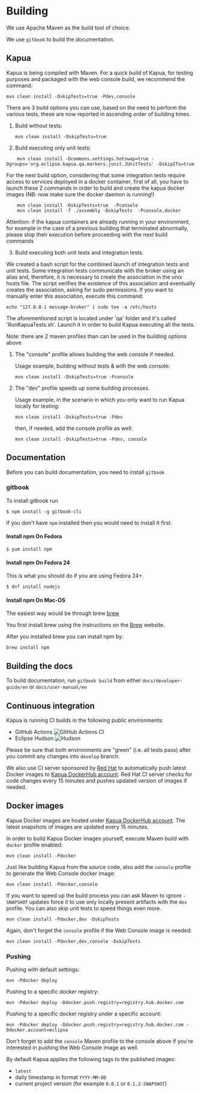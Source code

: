 # Building

We use Apache Maven as the build tool of choice.

We use `gitbook` to build the documentation.

## Kapua

Kapua is being compiled with Maven.
For a quick build of Kapua, for testing purposes and packaged with the web console build, we recommend the command:

`mvn clean install -DskipTests=true -Pdev,console`

There are 3 build options you can use, based on the need to perform the various tests, these are now reported in ascending order of building times.

1. Build without tests:

   `mvn clean install -DskipTests=true`

2. Build executing only unit tests:
```
    mvn clean install -Dcommons.settings.hotswap=true -Dgroups='org.eclipse.kapua.qa.markers.junit.JUnitTests' -DskipITs=true
```

For the next build option, considering that some integration tests require access to services deployed in a docker container, first of all, you have to launch these 2 commands in order to build and create the kapua docker images (NB: now make sure the docker daemon is running!)
```
    mvn clean install -DskipTests=true  -Pconsole
    mvn clean install -f ./assembly -DskipTests  -Pconsole,docker
```
Attention: if the kapua containers are already running in your environment, for example in the case of a previous building that terminated abnormally, please stop their execution before proceeding with the next build commands

3. Build executing both unit tests and integration tests.

We created a bash script for the combined launch of integration tests and unit tests.
Some integration tests communicate with the broker using an alias and, therefore,
it is necessary to create the association in the unix hosts file. The script verifies the existence of this association and eventually creates the association, asking for sudo permissions.
If you want to manually enter this association, execute this command:

`echo "127.0.0.1 message-broker" | sudo tee -a /etc/hosts`

The aforementioned script is located under 'qa' folder and it's called 'RunKapuaTests.sh'.
Launch it in order to build Kapua executing all the tests.

Note: there are 2 maven profiles than can be used in the building options above
1. The "console" profile allows building the web console if needed.

   Usage example, building without tests & with the web console:

   `mvn clean install -DskipTests=true -Pconsole`

2. The "dev" profile speeds up some building processes.

   Usage example, in the scenario in which you only want to run Kapua locally for testing:

   `mvn clean install -DskipTests=true -Pdev`

   then, if needed, add the console profile as well:

   `mvn clean install -DskipTests=true -Pdev, console`
## Documentation

Before you can build documentation, you need to install `gitbook`

### gitbook

To install gitbook run

    $ npm install -g gitbook-cli

If you don't have `npm` installed then you would need to install it first.

#### Install npm On Fedora

    $ yum install npm

#### Install npm On Fedora 24

This is what you should do if you are using Fedora 24+.

    $ dnf install nodejs

#### Install npm On Mac-OS

The easiest way would be through brew [brew]

You first install brew using the instructions on the [Brew][brew] website.

After you installed brew you can install npm by:

    brew install npm

[brew]: <http://brew.sh>

## Building the docs

To build documentation, run `gitbook build` from either `docs/developer-guide/en` or `docs/user-manual/en`

## Continuous integration

Kapua is running CI builds in the following public environments:

- GitHub Actions  ![GitHub Actions CI](https://img.shields.io/github/workflow/status/eclipse/kapua/kapua-continuous-integration?label=GitHub%20Action%20CI&logo=GitHub)
- Eclipse Hudson  ![Hudson](https://img.shields.io/jenkins/build?jobUrl=https:%2F%2Fci.eclipse.org%2Fkapua%2Fjob%2Fdevelop-build&label=Jenkins%20Build)

Please be sure that both environments are "green" (i.e. all tests pass) after you commit any changes into `develop` branch.

We also use CI server sponsored by [Red Hat](https://www.redhat.com/en) to automatically push latest Docker images to
[Kapua DockerHub account](https://hub.docker.com/r/kapua/). Red Hat CI server checks for code changes every 15 minutes and pushes updated version
of images if needed.

## Docker images

Kapua Docker images are hosted under [Kapua DockerHub account](https://hub.docker.com/r/kapua/). The latest snapshots of images are updated every 15 minutes.

In order to build Kapua Docker images yourself, execute Maven build with `docker` profile enabled:

    mvn clean install -Pdocker

Just like building Kapua from the source code, also add the `console` profile to generate the Web Console docker image:

    mvn clean install -Pdocker,console

If you want to speed up the build process you can ask Maven to ignore `-SNAPSHOT` updates
force it to use only locally present artifacts with the `dev` profile. You can also skip unit tests to speed things even more.

    mvn clean install -Pdocker,dev -DskipTests

Again, don't forget the `console` profile if the Web Console image is needed:

    mvn clean install -Pdocker,dev,console -DskipTests

### Pushing

Pushing with default settings:

    mvn -Pdocker deploy

Pushing to a specific docker registry:

    mvn -Pdocker deploy -Ddocker.push.registry=registry.hub.docker.com

Pushing to a specific docker registry under a specific account:

    mvn -Pdocker deploy -Ddocker.push.registry=registry.hub.docker.com -Ddocker.account=eclipse

Don't forget to add the `console` Maven profile to the console above if you're interested in pushing the Web Console image as well.

By default Kapua applies the following tags to the published images:
- `latest`
- daily timestamp in format `YYYY-MM-DD`
- current project version (for example `0.0.1` or `0.1.2-SNAPSHOT`)

